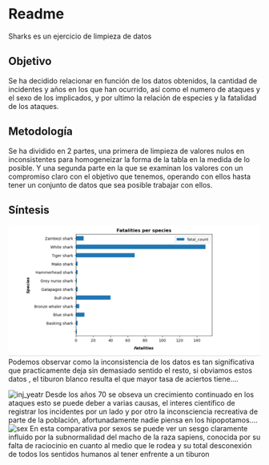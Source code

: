 # Readme

Sharks es un ejercicio de limpieza de datos

## Objetivo

Se ha decidido relacionar en función de los datos obtenidos, la cantidad de incidentes y años en los que han ocurrido, así como el numero de ataques y el sexo de los implicados, y por ultimo la relación de especies y la fatalidad de los ataques.



## Metodología
Se ha dividido en 2 partes, una primera de limpieza de valores nulos en inconsistentes para homogeneizar la forma de la tabla en la medida de lo posible.
Y una segunda parte en la que se examinan los valores con un compromiso claro con el objetivo que tenemos, operando con ellos hasta tener un conjunto de datos que sea posible trabajar con ellos.

## Síntesis

![f_s](https://github.com/alorenzoti/Project-shark/blob/main/img/f_s.PNG)
Podemos observar como la inconsistencia de los datos es tan significativa que practicamente deja sin demasiado sentido el resto, si obviamos estos datos , el tiburon blanco resulta el que mayor tasa de aciertos tiene....

![inj_yeatr](https://user-images.githubusercontent.com/78368326/215574073-ae114308-ae15-4073-843e-1e607f6f2af4.PNG)
Desde los años 70 se obseva un crecimiento continuado en los ataques esto se puede deber a varias causas, el interes cientifico de registrar los incidentes por un lado y por otro la inconsciencia recreativa de parte de la población, afortunadamente nadie piensa en los hipopotamos....
![sex](https://user-images.githubusercontent.com/78368326/215574078-fc74debb-321c-4f7c-8fe3-4b3879b294fd.PNG)
En esta comparativa por sexos se puede ver un sesgo claramente influido por la subnormalidad del macho de la raza sapiens, conocida por su falta de raciocinio en cuanto al medio que le rodea y su total desconexión de todos los sentidos humanos al tener enfrente a un tiburon
